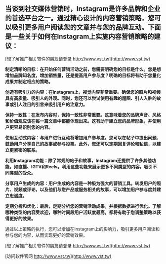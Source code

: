 ## **当谈到社交媒体营销时，Instagram是许多品牌和企业的首选平台之一。通过精心设计的内容营销策略，您可以吸引更多用户阅读您的文章并与您的品牌互动。下面是一些关于如何在Instagram上实施内容营销策略的建议：**

[想了解推广相关软件的朋友请登录 http://www.vst.tw](http://www.vst.tw)

**制定清晰的目标：在开始任何营销活动之前，您需要明确您的目标是什么。您是想增加品牌知名度，增加销售量，还是提高用户参与度？明确的目标将有助于您量化成果并制定相应的策略。**

**创造有吸引力的内容：在Instagram上，视觉内容非常重要。确保您的照片和视频具有高质量、吸引人的外观。同时，您还可以尝试使用有趣的题图、引人入胜的故事或引人注目的引言来吸引用户的注意力。**

**保持一致性：在发布内容时，保持一致性非常重要。这意味着您的品牌声音、风格和价值观应该在每一篇文章中都能体现出来。这有助于建立您的品牌形象，并使用户更容易识别您的内容。**

**使用互动式内容：与用户进行互动将增加用户参与度。您可以在帖子中提出问题、鼓励用户分享自己的故事或参与投票。此外，您还可以定期回复评论和私信，以建立更紧密的联系。**

**利用Instagram功能：除了常规的帖子和故事，Instagram还提供了许多其他功能，如直播、IGTV和Reels。利用这些功能来展示更多不同类型的内容，吸引不同类型的受众。**

**分享用户生成的内容：用户生成的内容是一种极为强大的营销工具。转发用户的照片、视频或评论，以及他们与您产品或服务相关的故事，可以增加用户参与度并建立忠诚度。**

**定期分析和优化：最后，定期分析您的营销活动成果，并根据数据进行优化。了解哪种类型的内容受欢迎，哪种时间段用户活跃度最高，都将有助于您调整策略以获得更好的效果。**

通过以上策略的执行，您可以增加在Instagram上的影响力，吸引更多用户阅读和参与您的内容，从而实现更好的营销效果。

[想了解推广相关软件的朋友请登录 http://www.vst.tw](http://www.vst.tw)


[访问软件官网 http://www.vst.tw](http://www.vst.tw)
